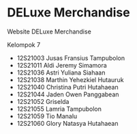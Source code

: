 # DELuxe Merchandise
Website DELuxe Merchandise

Kelompok 7
- 12S21003 Jusas Fransius Tampubolon
- 12S21011 Aldi Jeremy Simamora
- 12S21036 Astri Yuliana Siahaan
- 12S21038 Marthin Yehezkiel Hutauruk
- 12S21040 Christina Putri Hutahaean
- 12S21044 Jaden Owen Panggabean
- 12S21052 Griselda
- 12S21055 Lamria Tampubolon
- 12S21059 Tio Manalu
- 12S21060 Glory Natasya Hutahaean
